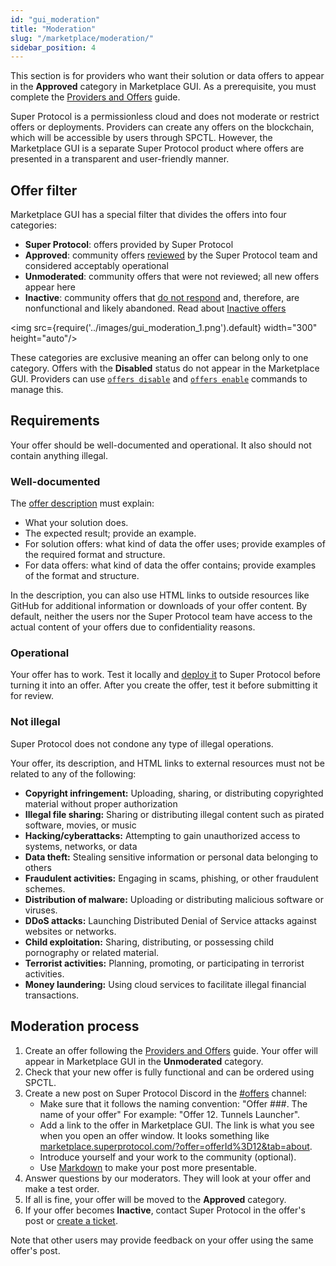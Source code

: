```yaml
---
id: "gui_moderation"
title: "Moderation"
slug: "/marketplace/moderation/"
sidebar_position: 4
---
```


This section is for providers who want their solution or data offers to appear in the **Approved** category in Marketplace GUI. As a prerequisite, you must complete the [Providers and Offers](/developers/cli_guides/providers_offers) guide.

Super Protocol is a permissionless cloud and does not moderate or restrict offers or deployments. Providers can create any offers on the blockchain, which will be accessible by users through SPCTL. However, the Marketplace GUI is a separate Super Protocol product where offers are presented in a transparent and user-friendly manner.

## Offer filter

Marketplace GUI has a special filter that divides the offers into four categories:

- **Super Protocol**: offers provided by Super Protocol
- **Approved**: community offers [reviewed](/developers/marketplace/moderation/) by the Super Protocol team and considered acceptably operational
- **Unmoderated**: community offers that were not reviewed; all new offers appear here
- **Inactive**: community offers that [do not respond](/developers/cli_guides/providers_offers#step-5-run-offer-provisioner) and, therefore, are nonfunctional and likely abandoned. Read about [Inactive offers](/developers/cli_guides/providers_offers#inactive-offers)

<img src={require('../images/gui_moderation_1.png').default} width="300" height="auto"/>

These categories are exclusive meaning an offer can belong only to one category. Offers with the **Disabled** status do not appear in the Marketplace GUI. Providers can use [`offers disable`](/cli/commands/offers/disable) and [`offers enable`](/cli/commands/offers/enable) commands to manage this. 

## Requirements

Your offer should be well-documented and operational. It also should not contain anything illegal.

### Well-documented

The [offer description](/developers/cli_guides/providers_offers#offer-description) must explain:

- What your solution does.
- The expected result; provide an example.
- For solution offers: what kind of data the offer uses; provide examples of the required format and structure.
- For data offers: what kind of data the offer contains; provide examples of the format and structure.

In the description, you can also use HTML links to outside resources like GitHub for additional information or downloads of your offer content. By default, neither the users nor the Super Protocol team have access to the actual content of your offers due to confidentiality reasons.

### Operational

Your offer has to work. Test it locally and [deploy it](/developers/cli_guides/quick_guide) to Super Protocol before turning it into an offer. After you create the offer, test it before submitting it for review.

### Not illegal

Super Protocol does not condone any type of illegal operations.

Your offer, its description, and HTML links to external resources must not be related to any of the following:

- **Copyright infringement:** Uploading, sharing, or distributing copyrighted material without proper authorization
- **Illegal file sharing:** Sharing or distributing illegal content such as pirated software, movies, or music
- **Hacking/cyberattacks:** Attempting to gain unauthorized access to systems, networks, or data
- **Data theft:** Stealing sensitive information or personal data belonging to others
- **Fraudulent activities:** Engaging in scams, phishing, or other fraudulent schemes.
- **Distribution of malware:** Uploading or distributing malicious software or viruses.
- **DDoS attacks:** Launching Distributed Denial of Service attacks against websites or networks.
- **Child exploitation:** Sharing, distributing, or possessing child pornography or related material.
- **Terrorist activities:** Planning, promoting, or participating in terrorist activities.
- **Money laundering:** Using cloud services to facilitate illegal financial transactions.

## Moderation process

1. Create an offer following the [Providers and Offers](/developers/cli_guides/providers_offers) guide. Your offer will appear in Marketplace GUI in the **Unmoderated** category.
2. Check that your new offer is fully functional and can be ordered using SPCTL.
3. Create a new post on Super Protocol Discord in the [#offers](https://discord.com/channels/951018794590023681/1239934457041916035) channel:
   + Make sure that it follows the naming convention: "Offer ###. The name of your offer" For example: "Offer 12. Tunnels Launcher".
   + Add a link to the offer in Marketplace GUI. The link is what you see when you open an offer window. It looks something like [marketplace.superprotocol.com/?offer=offerId%3D12&tab=about](https://marketplace.superprotocol.com/?offer=offerId%3D12&tab=about).
   + Introduce yourself and your work to the community (optional).
   + Use [Markdown](https://www.markdownguide.org/) to make your post more presentable.
4. Answer questions by our moderators. They will look at your offer and make a test order.
5. If all is fine, your offer will be moved to the **Approved** category.
6. If your offer becomes **Inactive**, contact Super Protocol in the offer's post or [create a ticket](https://discord.com/channels/951018794590023681/1094128903037128735).

Note that other users may provide feedback on your offer using the same offer's post.
